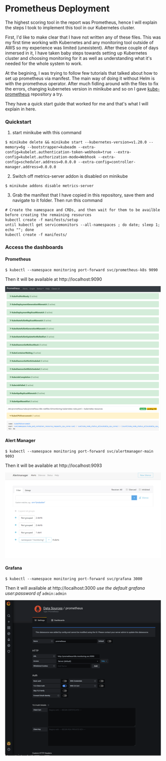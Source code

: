 # Prometheus Deployment

The highest scoring tool in the report was Prometheus, hence I will explain the steps I took to implement this tool in our Kubernetes cluster.

First, I'd like to make clear that I have not written any of these files. This was my first time working with Kubernetes and any monitoring tool outside of AWS so my experience was limited (unexistent). After these couple of days inmersed in it, I have taken baby steps towards setting up Kubernetes cluster and choosing monitoring for it as well as understanding what it's needed for the whole system to work.

At the begining, I was trying to follow few tutorials that talked about how to set up prometheus via manifest. The main way of doing it without Helm is with the prometheus operator. After much fidling around with the files to fix the errors, changing kubernetes version in minikube and so on I gave [kube-prometheus](https://github.com/prometheus-operator/kube-prometheus) repository a try.

They have a quick start guide that worked for me and that's what I will explain in here.

### Quickstart

1. start minikube with this command
```
$ minikube delete && minikube start --kubernetes-version=v1.20.0 --memory=6g --bootstrapper=kubeadm --extra-config=kubelet.authentication-token-webhook=true --extra-config=kubelet.authorization-mode=Webhook --extra-config=scheduler.address=0.0.0.0 --extra-config=controller-manager.address=0.0.0.0
```
2. Switch off metrics-server addon is disabled on minikube

```
$ minikube addons disable metrics-server
```

3. Grab the manifest that I have copied in this repository, save them and navigate to it folder. Then run this command
```
# Create the namespace and CRDs, and then wait for them to be availble before creating the remaining resources
kubectl create -f manifests/setup
until kubectl get servicemonitors --all-namespaces ; do date; sleep 1; echo ""; done
kubectl create -f manifests/
```

### Access the dashboards

#### Prometheus

```
$ kubectl --namespace monitoring port-forward svc/prometheus-k8s 9090
```
Then it will be available at http://localhost:9090

![prometheus](./img/prometheus-ui.png)

#### Alert Manager

```
$ kubectl --namespace monitoring port-forward svc/alertmanager-main 9093
```

Then it will be available at http://localhost:9093

![alert](./img/prometheus-alertmanager.png)

#### Grafana

```
$ kubectl --namespace monitoring port-forward svc/grafana 3000
```

Then it will available at http://localhost:3000  *use the default grafana user:password of* `admin:admin` 

![grafana](./img/prometheus-grafana.png)